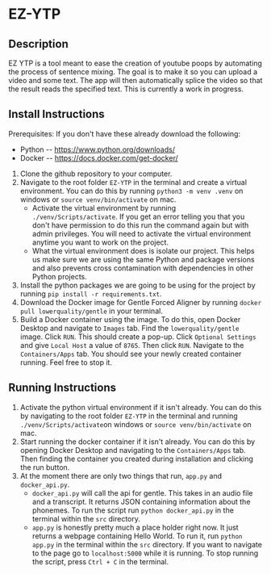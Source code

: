 # EZ-YTP

## Description

EZ YTP is a tool meant to ease the creation of youtube poops by automating the process of sentence mixing. 
The goal is to make it so you can upload a video and some text. The app will then automatically splice the 
video so that the result reads the specified text. This is currently a work in progress.

## Install Instructions

Prerequisites: If you don't have these already download the following:
* Python -- https://www.python.org/downloads/
* Docker -- https://docs.docker.com/get-docker/

1) Clone the github repository to your computer.
2) Navigate to the root folder `EZ-YTP` in the terminal and create a virtual environment. You can do this by running `python3 -m venv .venv` on windows or `source venv/bin/activate` on mac.
    * Activate the virtual environment by running `./venv/Scripts/activate`. If you get an error telling you that you don't have permission to do this run the command again but with admin privileges. You will need to activate the virtual environment anytime you want to work on the project.
    * What the virtual environment does is isolate our project. This helps us make sure we are using the same Python and package versions and also prevents cross contamination with dependencies in other Python projects.
3) Install the python packages we are going to be using for the project by running `pip install -r requirements.txt`.
4) Download the Docker image for Gentle Forced Aligner by running `docker pull lowerquality/gentle` in your terminal.
5) Build a Docker container using the image. To do this, open Docker Desktop and navigate to `Images` tab. Find the `lowerquality/gentle` image. Click `RUN`. This should create a pop-up. Click `Optional Settings` and  give `Local Host` a value of `8765`. Then click `RUN`. Navigate to the `Containers/Apps` tab. You should see your newly created container running. Feel free to stop it. 

## Running Instructions
1) Activate the python virtual environment if it isn't already. You can do this by navigating to the root folder `EZ-YTP` in the terminal and running `./venv/Scripts/activate`on windows or `source venv/bin/activate` on mac.
2) Start running the docker container if it isn't already. You can do this by opening Docker Desktop and navigating to the `Containers/Apps` tab. Then finding the container you created during installation and clicking the run button.
3) At the moment there are only two things that run, `app.py` and `docker_api.py`.
    * `docker_api.py` will call the api for gentle. This takes in an audio file and a transcript. It returns JSON containing information about the phonemes. To run the script run `python docker_api.py` in the terminal within the `src` directory.
    * `app.py` is honestly pretty much a place holder right now. It just returns a webpage containing Hello World. To run it, run `python app.py` in the terminal within the `src` directory. If you want to navigate to the page go to `localhost:5000` while it is running. To stop running the script, press `Ctrl + C` in the terminal.
